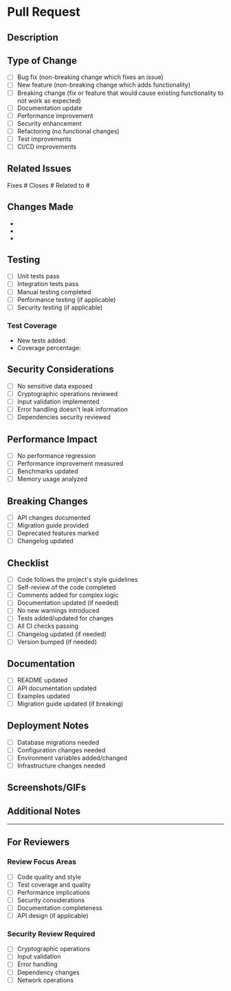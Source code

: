# Pull Request

## Description
<!-- Provide a brief description of the changes in this PR -->

## Type of Change
<!-- Mark the relevant option with an "x" -->
- [ ] Bug fix (non-breaking change which fixes an issue)
- [ ] New feature (non-breaking change which adds functionality)
- [ ] Breaking change (fix or feature that would cause existing functionality to not work as expected)
- [ ] Documentation update
- [ ] Performance improvement
- [ ] Security enhancement
- [ ] Refactoring (no functional changes)
- [ ] Test improvements
- [ ] CI/CD improvements

## Related Issues
<!-- Link to any related issues -->
Fixes #<!-- issue number -->
Closes #<!-- issue number -->
Related to #<!-- issue number -->

## Changes Made
<!-- List the main changes made in this PR -->
- 
- 
- 

## Testing
<!-- Describe the testing you've done -->
- [ ] Unit tests pass
- [ ] Integration tests pass
- [ ] Manual testing completed
- [ ] Performance testing (if applicable)
- [ ] Security testing (if applicable)

### Test Coverage
<!-- If applicable, describe test coverage -->
- New tests added: <!-- describe new tests -->
- Coverage percentage: <!-- if known -->

## Security Considerations
<!-- For security-related changes -->
- [ ] No sensitive data exposed
- [ ] Cryptographic operations reviewed
- [ ] Input validation implemented
- [ ] Error handling doesn't leak information
- [ ] Dependencies security reviewed

## Performance Impact
<!-- If applicable -->
- [ ] No performance regression
- [ ] Performance improvement measured
- [ ] Benchmarks updated
- [ ] Memory usage analyzed

## Breaking Changes
<!-- If this introduces breaking changes -->
- [ ] API changes documented
- [ ] Migration guide provided
- [ ] Deprecated features marked
- [ ] Changelog updated

## Checklist
<!-- Mark completed items with an "x" -->
- [ ] Code follows the project's style guidelines
- [ ] Self-review of the code completed
- [ ] Comments added for complex logic
- [ ] Documentation updated (if needed)
- [ ] No new warnings introduced
- [ ] Tests added/updated for changes
- [ ] All CI checks passing
- [ ] Changelog updated (if needed)
- [ ] Version bumped (if needed)

## Documentation
<!-- For documentation changes -->
- [ ] README updated
- [ ] API documentation updated
- [ ] Examples updated
- [ ] Migration guide updated (if breaking)

## Deployment Notes
<!-- Any special deployment considerations -->
- [ ] Database migrations needed
- [ ] Configuration changes needed
- [ ] Environment variables added/changed
- [ ] Infrastructure changes needed

## Screenshots/GIFs
<!-- If applicable, add screenshots or GIFs -->

## Additional Notes
<!-- Any additional information that reviewers should know -->

---

## For Reviewers
<!-- Guidance for reviewers -->

### Review Focus Areas
- [ ] Code quality and style
- [ ] Test coverage and quality
- [ ] Performance implications
- [ ] Security considerations
- [ ] Documentation completeness
- [ ] API design (if applicable)

### Security Review Required
- [ ] Cryptographic operations
- [ ] Input validation
- [ ] Error handling
- [ ] Dependency changes
- [ ] Network operations

<!-- 
Please ensure that:
1. All automated checks pass before requesting review
2. The PR is reasonably sized (< 500 lines of changes when possible)
3. The description clearly explains the "why" not just the "what"
4. Security implications are considered and documented
5. Breaking changes are clearly marked and documented
-->